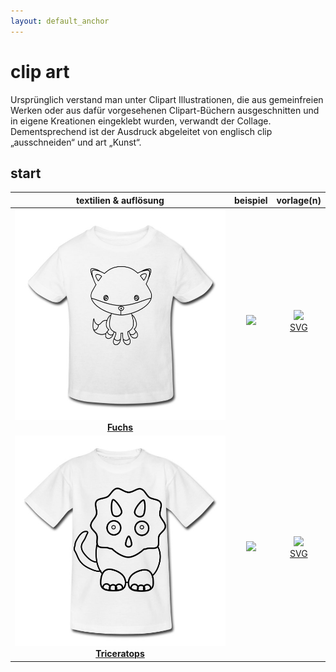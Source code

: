 ```yaml
---
layout: default_anchor
---
```

# clip art

Ursprünglich verstand man unter Clipart Illustrationen, die aus gemeinfreien Werken oder aus dafür vorgesehenen Clipart-Büchern ausgeschnitten und in eigene Kreationen eingeklebt wurden, verwandt der Collage. Dementsprechend ist der Ausdruck abgeleitet von englisch clip „ausschneiden“ und art „Kunst“.

## start

| textilien & auflösung  | beispiel | vorlage(n) |
|:--:|:--:|:--:|
|[![](fox.jpg) <br> **Fuchs**](https://selber-ausmalen.de/shop.html#!/clip+art+4+kids+-+fuchs?idea=5edff8e7e447422bf672dc77)  | <img src="https://selber-ausmalen.de/designs/clip-art/fox_c.svg" width="650"> | [![](https://upload.wikimedia.org/wikipedia/commons/8/84/Farm-Fresh_file_extension_pdf.png)](https://selber-ausmalen.de/designs/clip-art/fox.pdf) <br> [SVG](https://github.com/selber-ausmalen/designs/blob/master/clip-art/fox.svg) |
|[![](triceratops.jpg) <br> **Triceratops**](https://selber-ausmalen.de/shop.html#!/clip+art+4+kids+-+triceratops?idea=5edc1c59e447420dd8b8d269)  | <img src="https://selber-ausmalen.de/designs/clip-art/triceratops_c.svg" width="650"> | [![](https://upload.wikimedia.org/wikipedia/commons/8/84/Farm-Fresh_file_extension_pdf.png)](https://selber-ausmalen.de/designs/clip-art/triceratops.pdf) <br> [SVG](https://github.com/selber-ausmalen/designs/blob/master/clip-art/triceratops.svg) |

